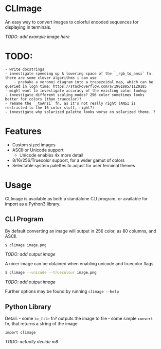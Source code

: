 # CLImage

An easy way to convert images to colorful encoded sequences for displaying in terminals.

*TODO: add example image here*

# TODO:
    - write docstrings
    - investigate speeding up & lowering space of the `_rgb_to_ansi` fn. there are some clever algorithms i can use
        - prebake a voronoi diagram into a trapezoidal map, which can be queried in logn time: https://stackoverflow.com/a/1901885/1129185
    - might want to investigate accuracy of the existing color lookup
    - investigate different scaling modes? 256 color sometimes looks better for colors (than truecolor)?
    - rename the `_toAnsi` fn, as it's not really right (ANSI is restricted to the 16 color stuff, right?)
    - investigate why solarized palette looks worse on solarized theme..?

# Features
 - Custom sized images
 - ASCII or Unicode support
    - Unicode enables 4x more detail
 - 8/16/256/Truecolor support, for a wider gamut of colors
 - Selectable system palettes to adjust for user terminal themes

# Usage

CLImage is available as both a standalone CLI program, or available for import as a Python3 library.

## CLI Program

By default converting an image will output in 256 color, as 80 columns, and ASCII.
```bash
$ climage image.png
```
*TODO: add output image*

A nicer image can be obtained when enabling unicode and truecolor flags.
```bash
$ climage --unicode --truecolour image.png
```
*TODO: add output image*

Further options may be found by running `climage --help`

## Python Library

Detail:
    - some `to_file` fn? outputs the image to file
    - some simple `convert` fn, that returns a string of the image

```python3
import climage
```
*TODO: actually decide m8*


